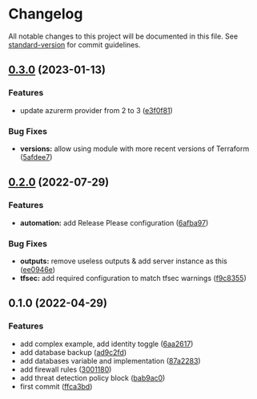 # Changelog

All notable changes to this project will be documented in this file. See [standard-version](https://github.com/conventional-changelog/standard-version) for commit guidelines.

## [0.3.0](https://github.com/padok-team/terraform-azurerm-postgresql-server/compare/v0.2.0...v0.3.0) (2023-01-13)


### Features

* update azurerm provider from 2 to 3 ([e3f0f81](https://github.com/padok-team/terraform-azurerm-postgresql-server/commit/e3f0f810e4b41bdcd78def23e3336c74830b43c4))


### Bug Fixes

* **versions:** allow using module with more recent versions of Terraform ([5afdee7](https://github.com/padok-team/terraform-azurerm-postgresql-server/commit/5afdee7926314d310a722e70b1807a15d069cbde))

## [0.2.0](https://github.com/padok-team/terraform-azurerm-postgresql-server/compare/v0.1.0...v0.2.0) (2022-07-29)


### Features

* **automation:** add Release Please configuration ([6afba97](https://github.com/padok-team/terraform-azurerm-postgresql-server/commit/6afba97c91f2a4620af67954fbc0331b30edccb7))


### Bug Fixes

* **outputs:** remove useless outputs & add server instance as this ([ee0946e](https://github.com/padok-team/terraform-azurerm-postgresql-server/commit/ee0946ea5ade4075940dfcdda8c3d33f3780c94d))
* **tfsec:** add required configuration to match tfsec warnings ([f9c8355](https://github.com/padok-team/terraform-azurerm-postgresql-server/commit/f9c83552231c559787fe030e2855cf0d7373a185))

## 0.1.0 (2022-04-29)


### Features

* add complex example, add identity toggle ([6aa2617](https://github.com/padok-team/terraform-azurerm-postgresql-server/commit/6aa2617c87414f7e959257dcc861013ca02a4723))
* add database backup ([ad9c2fd](https://github.com/padok-team/terraform-azurerm-postgresql-server/commit/ad9c2fdfdb02d5695c27b48cdb76e9afc242a6ba))
* add databases variable and implementation ([87a2283](https://github.com/padok-team/terraform-azurerm-postgresql-server/commit/87a22831510628303823f5033889c9daeb5f8b20))
* add firewall rules ([3001180](https://github.com/padok-team/terraform-azurerm-postgresql-server/commit/3001180a6102ead386b6dab524066f30b0e601ba))
* add threat detection policy block ([bab9ac0](https://github.com/padok-team/terraform-azurerm-postgresql-server/commit/bab9ac05d193378170a4f9c959546beabb94b9f0))
* first commit ([ffca3bd](https://github.com/padok-team/terraform-azurerm-postgresql-server/commit/ffca3bdfe737a04af2346b893545ebc256aa7ef7))
